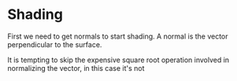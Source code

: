 # Shading
First we need to get normals to start shading.
A normal is the vector perpendicular to the surface.

It is tempting to skip the expensive square root operation involved in normalizing the vector, in this case it's not

